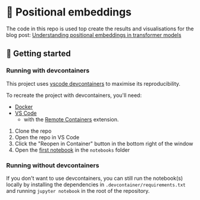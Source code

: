 # 🔢 Positional embeddings

The code in this repo is used top create the results and visualisations for the blog post: [Understanding positional embeddings in transformer models](https://harrisonpim.com/blog)

## 🚀 Getting started

### Running with devcontainers

This project uses [vscode devcontainers](https://code.visualstudio.com/docs/remote/containers) to maximise its reproducibility.

To recreate the project with devcontainers, you'll need: 
- [Docker](https://www.docker.com/) 
- [VS Code](https://code.visualstudio.com/) 
  - with the [Remote Containers](https://marketplace.visualstudio.com/items?itemName=ms-vscode-remote.remote-containers) extension.

1. Clone the repo
2. Open the repo in VS Code
3. Click the "Reopen in Container" button in the bottom right of the window
4. Open the [first notebook](notebooks/positional-embeddings.ipynb) in the `notebooks` folder

### Running without devcontainers

If you don't want to use devcontainers, you can still run the notebook(s) locally by installing the dependencies in `.devcontainer/requirements.txt` and running `jupyter notebook` in the root of the repository.
